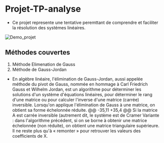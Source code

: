 # Projet-TP-analyse 

  * Ce projet represente une tentative peremttant de comprendre et faciliter la résolution des systémes linéaires. 
  
![Demo_projet](https://user-images.githubusercontent.com/57879341/103366327-a2c71900-4ac2-11eb-906a-6401b3320965.gif)

## Méthodes couvertes

1. Méthode Elimenation de Gauss
2. Méthode de Gauss-Jordan

* En algèbre linéaire, l'élimination de Gauss-Jordan, aussi appelée méthode du pivot de Gauss, nommée en hommage à Carl Friedrich Gauss et Wilhelm Jordan, est un algorithme pour déterminer les solutions d'un système d'équations linéaires, pour déterminer le rang d'une matrice ou pour calculer l'inverse d'une matrice (carrée) inversible. Lorsqu'on applique l'élimination de Gauss à une matrice, on obtient sa forme échelonnée réduite.
@@ -35,11 +35,4 @@ Si la matrice A est carrée inversible (autrement dit, le système est de Cramer
Variante : dans l'algorithme précédent, si on se borne à obtenir une matrice échelonnée (non réduite), on obtient une matrice triangulaire supérieure. Il ne reste plus qu'à « remonter » pour retrouver les valeurs des coefficients de X.


